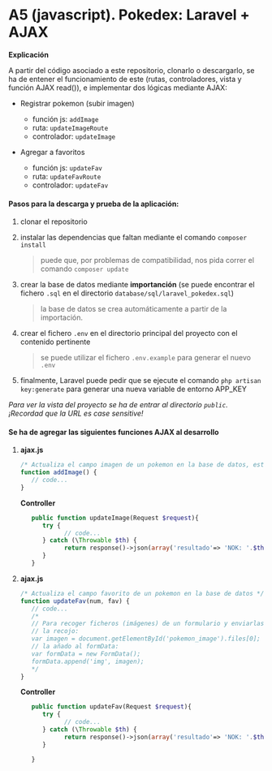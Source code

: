 # A5 (javascript). Pokedex: Laravel + AJAX

**Explicación**

A partir del código asociado a este repositorio, clonarlo o descargarlo, se ha de entener el funcionamiento de este (rutas, controladores, vista y función AJAX read()), e implementar dos lógicas mediante AJAX:

- Registrar pokemon (subir imagen)

  - función js: `addImage`
  - ruta: `updateImageRoute`
  - controlador: `updateImage`

- Agregar a favoritos
  - función js: `updateFav`
  - ruta: `updateFavRoute`
  - controlador: `updateFav`


#### Pasos para la descarga y prueba de la aplicación:

1. clonar el repositorio

2. instalar las dependencias que faltan mediante el comando `composer install`

   > puede que, por problemas de compatibilidad, nos pida correr el comando `composer update`

3. crear la base de datos mediante **importanción** (se puede encontrar el fichero `.sql` en el directorio `database/sql/laravel_pokedex.sql`)

   > la base de datos se crea automáticamente a partir de la importación.

4. crear el fichero `.env` en el directorio principal del proyecto con el contenido pertinente

   > se puede utilizar el fichero `.env.example` para generar el nuevo `.env`

5. finalmente, Laravel puede pedir que se ejecute el comando `php artisan key:generate` para generar una nueva variable de entorno APP_KEY

*Para ver la vista del proyecto se ha de entrar al directorio `public`. ¡Recordad que la URL es case sensitive!*

#### Se ha de agregar las siguientes funciones AJAX al desarrollo

1. **ajax.js**
   ```js
   /* Actualiza el campo imagen de un pokemon en la base de datos, esta acción "registra" al pokemon */
   function addImage() {
      // code...
   }
   ```

   **Controller**

   ```php
      public function updateImage(Request $request){
         try {
               // code...
         } catch (\Throwable $th) {
               return response()->json(array('resultado'=> 'NOK: '.$th->getMessage().' | '));
         }
      }
   ```

2. **ajax.js**
   ```js
   /* Actualiza el campo favorito de un pokemon en la base de datos */
   function updateFav(num, fav) {
      // code...
      /* 
      // Para recoger ficheros (imágenes) de un formulario y enviarlas al controlador
      // la recojo:
      var imagen = document.getElementById('pokemon_image').files[0];
      // la añado al formData:
      var formData = new FormData();
      formData.append('img', imagen);
      */
   }
   ```
   
   **Controller**

   ```php
      public function updateFav(Request $request){
         try {
               // code...
         } catch (\Throwable $th) {
               return response()->json(array('resultado'=> 'NOK: '.$th->getMessage().' | '));
         }

      }
   ```
